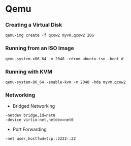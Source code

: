 # Qemu 


### Creating a Virtual Disk

`qemu-img create -f qcow2 myvm.qcow2 20G`

### Running from  an ISO Image

`qemu-system-x86_64 -m 2048 -cdrom ubuntu.iso -boot d`

### Running with KVM

`qemu-system-86_64 -enable-kvm -m 2048 -hda myvm.qcow2`

### Networking

- Bridged Networking

```
-netdev bridge,id=net0
-device virtio-net,netdev=net0
```

- Port Forwarding
```
-net user,hostfwd=tcp::2222-:22
```

